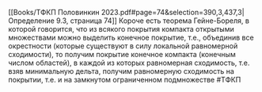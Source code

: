 [[Books/ТФКП Половинкин 2023.pdf#page=74&selection=390,3,437,3|Определение 9.3, страница 74]]
Короче есть теорема Гейне-Бореля, в которой говорится, что из всякого покрытия компакта открытыми множествами можно выделить конечное покрытие, т.е., объединив все окрестности (которые существуют в силу локальной равномерной сходимости), то получим покрытие конечное компакта (конечным числом областей), в каждой из которых равномерная сходимость, т.е. взяв минимальную дельта, получим равномерную сходимость на покрытии, т.е. и на замкнутом ограниченном подмножестве
#ТФКП 
